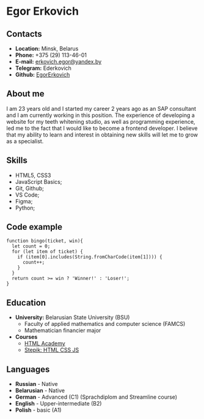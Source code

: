 # Egor Erkovich

## Contacts
- **Location:** Minsk, Belarus
- **Phone:** +375 (29) 113-46-01
- **E-mail:** erkovich.egor@yandex.by
- **Telegram:** Ederkovich
- **Github:** [EgorErkovich](https://github.com/EgorErkovich)

## About me
I am 23 years old and I started my career 2 years ago as an SAP consultant and I am currently working in this position. 
The experience of developing a website for my teeth whitening studio, as well as programming experience, led me to the fact that I would like to become a frontend developer.
I believe that my ability to learn and interest in obtaining new skills will let me to grow as a specialist.

## Skills
- HTML5, CSS3
- JavaScript Basics;
- Git, Github;
- VS Code;
- Figma;
- Python;

## Code example
```
function bingo(ticket, win){
  let count = 0;
  for (let item of ticket) {
    if (item[0].includes(String.fromCharCode(item[1]))) {
      count++;
    }
  }
  return count >= win ? 'Winner!' : 'Loser!';
}
```

## Education
- **University:** Belarusian State University (BSU)
    * Faculty of applied mathematics and computer science (FAMCS)
    * Mathematician financier major
- **Courses**
    * [HTML Academy](https://htmlacademy.ru/)
    * [Stepik: HTML CSS JS](https://stepik.org/course/135466/syllabus)

## Languages
- **Russian** - Native
- **Belarusian** - Native
- **German** - Advanced (C1) (Sprachdiplom and Streamline course)
- **English** - Upper-intermediate (B2)
- **Polish** - basic (A1)